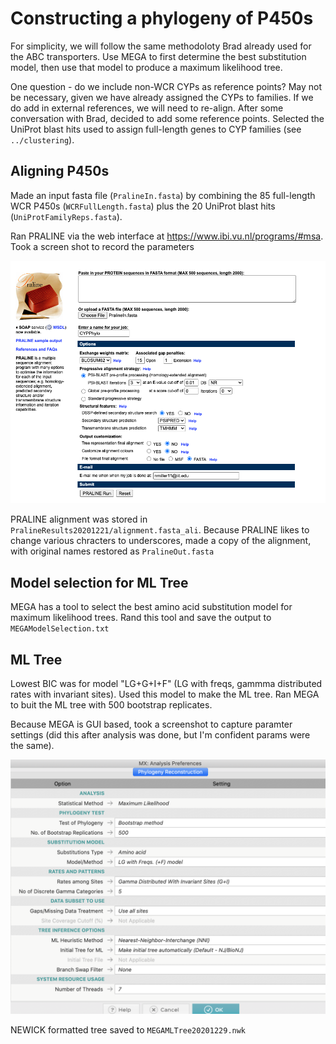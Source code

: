 # Constructing a phylogeny of P450s

For simplicity, we will follow the same methodoloty Brad already used for the ABC transporters. Use MEGA to first determine the best substitution model, then use that model to produce a maximum likelihood tree.

One question - do we include non-WCR CYPs as reference points? May not be necessary, given we have already assigned the CYPs to families. If we do add in external references, we will need to re-align. After some conversation with Brad, decided to add some reference points. Selected the UniProt blast hits used to assign full-length genes to CYP families (see `../clustering`).

## Aligning P450s

Made an input fasta file (`PralineIn.fasta`) by combining the 85 full-length WCR P450s (`WCRFullLength.fasta`) plus the 20 UniProt blast hits (`UniProtFamilyReps.fasta`).

Ran PRALINE via the web interface at https://www.ibi.vu.nl/programs/#msa. Took a screen shot to record the parameters

![Praline settings](PralineSettings20201221.png)

PRALINE alignment was stored in `PralineResults20201221/alignment.fasta_ali`. Because PRALINE likes to change various chracters to underscores, made a copy of the alignment, with original names restored as `PralineOut.fasta`

## Model selection for ML Tree

MEGA has a tool to select the best amino acid substitution model for maximum likelihood trees. Rand this tool and save the output to `MEGAModelSelection.txt`

## ML Tree

Lowest BIC was for model "LG+G+I+F" (LG with freqs, gammma distributed rates with invariant sites). Used this model to make the ML tree. Ran MEGA to buit the ML tree with 500 bootstrap replicates.

Because MEGA is GUI based, took a screenshot to capture paramter settings (did this after analysis was done, but I'm confident params were the same).

![MEGA settings](MEGASettings20201229.png)

NEWICK formatted tree saved to `MEGAMLTree20201229.nwk`
